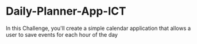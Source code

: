 # Daily-Planner-App-ICT
In this Challenge, you'll create a simple calendar application that allows a user to save events for each hour of the day
